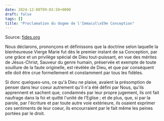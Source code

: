 ```yaml
---
date: 2024-12-08T09:03:58+0000
draft: false
tags: []
title: "Proclamation du dogme de l'Immacul\xE9e Conception"
---
```




Source: [fides.org](https://www.fides.org/fr/news/2543-Ineffabilis_Deus_de_Pie_IX_Bulle_de_proclamation_du_dogme_de_l_Immaculee_Conception_8_decembre_1854)

Nous déclarons, prononçons et définissons que la doctrine selon laquelle la bienheureuse Vierge Marie fut dès le premier instant de sa Conception, par une grâce et un privilège spécial de Dieu tout-puissant, en vue des mérites de Jésus-Christ, Sauveur du genre humain, préservée et exempte de toute souillure de la faute originelle, est révélée de Dieu, et que par conséquent elle doit être crue formellement et constamment par tous les fidèles. 

Si donc quelques-uns, ce qu'à Dieu ne plaise, avaient la présomption de penser dans leur coeur autrement qu'il n'a été défini par Nous, qu'ils apprennent et sachent que, condamnés par leur propre jugement, ils ont fait naufrage dans la foi et quitté l'unité de l'Eglise ; et de plus, que, si par la parole, par l'écriture et par toute autre voie extérieure, ils osaient exprimer ces sentiments de leur coeur, ils encourraient par le fait même les peines portées par le droit. 



